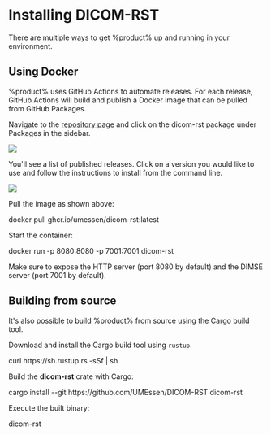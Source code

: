 # Installing DICOM-RST

There are multiple ways to get %product% up and running in your environment.

## Using Docker

%product% uses GitHub Actions to automate releases.
For each release, GitHub Actions will build and publish a Docker image that can be pulled from GitHub Packages.


<procedure title="Installing %product% using Docker" id="docker">
<step>
<p>Navigate to the <a href="https://github.com/UMEssen/DICOM-RST">repository page</a> and click on the <control>dicom-rst</control> package under <control>Packages</control> in the sidebar.
</p>
<img src="packages-dark.png" />
</step>

<step>
<p>
You'll see a list of published releases. Click on a version you would like to use and follow the instructions to install from the command line.
</p>
<img src="package-dark.png" />

</step>

<step>
<p>Pull the image as shown above:</p>
<code-block lang="shell">docker pull ghcr.io/umessen/dicom-rst:latest</code-block>
</step>
<step>
<p>Start the container:</p>
<code-block lang="shell">docker run -p 8080:8080 -p 7001:7001 dicom-rst</code-block>
<p>Make sure to expose the HTTP server (port 8080 by default) and the DIMSE server (port 7001 by default).</p>
</step>
</procedure>

## Building from source

It's also possible to build %product% from source using the Cargo build tool.

<procedure title="Installing %product% using Cargo" id="cargo">
    <step>
        <p>
            Download and install the Cargo build tool using <code>rustup</code>.
        </p>
        <code-block lang="shell">
        curl https://sh.rustup.rs -sSf | sh
        </code-block>
    </step>
    <step>
        <p>Build the <b>dicom-rst</b> crate with Cargo:</p>
        <code-block lang="shell">cargo install --git https://github.com/UMEssen/DICOM-RST dicom-rst</code-block>
    </step>
    <step>
        <p>Execute the built binary:</p>
        <code-block lang="shell">dicom-rst</code-block>
    </step>
</procedure>
